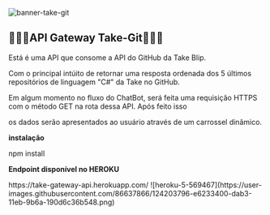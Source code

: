 ![banner-take-git](https://user-images.githubusercontent.com/86637866/124165725-82c7e080-da78-11eb-878a-ca4296516d92.png)
<h2>🚀🚀🚀API Gateway Take-Git👨🏿‍🚀</h2>
<p>Está é uma API que consome a API do GitHub da Take Blip.</p>
<p>Com o principal intúito de retornar uma resposta ordenada dos 5 últimos repositórios de linguagem "C#" da Take no GitHub.</p>
<p>Em algum momento no fluxo do ChatBot, será feita uma requisição HTTPS com o método GET na rota dessa API. Após feito isso</p>
<p>os dados serão apresentados ao usuário através de um carrossel dinâmico.</p>
<b>instalação</b>
<p>npm install</p>
<b> Endpoint disponível no HEROKU</b>
<p>https://take-gateway-api.herokuapp.com/ ![heroku-5-569467](https://user-images.githubusercontent.com/86637866/124203796-e6233400-dab3-11eb-9b6a-190d6c36b548.png)<p>
